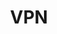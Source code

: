 ---
lang: fr
layout: doc
redirect_from:
- /fr/doc/VPN/
- /fr/doc/privacy/vpn/
- /fr/doc/vpn/
- /fr/wiki/VPN/
redirect_to: https://github.com/Qubes-Community/Contents/blob/master/docs/configuration/vpn.md
ref: 102
title: VPN
---